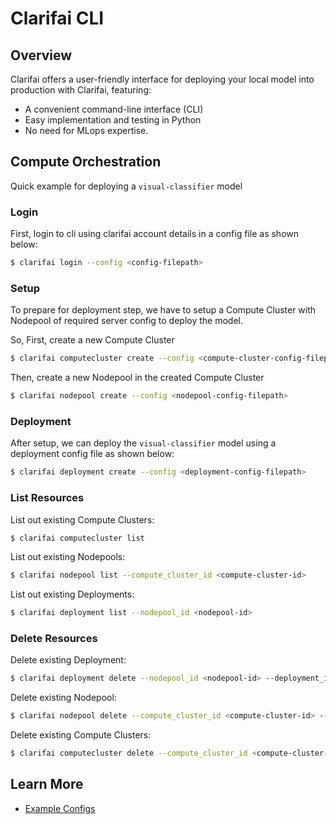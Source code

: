 # Clarifai CLI

## Overview

Clarifai offers a user-friendly interface for deploying your local model into production with Clarifai, featuring:

* A convenient command-line interface (CLI)
* Easy implementation and testing in Python
* No need for MLops expertise.

## Compute Orchestration

Quick example for deploying a `visual-classifier` model

### Login

First, login to cli using clarifai account details in a config file as shown below:

```bash
$ clarifai login --config <config-filepath>
```

### Setup

To prepare for deployment step, we have to setup a Compute Cluster with Nodepool of required server config to deploy the model.

So, First, create a new Compute Cluster
```bash
$ clarifai computecluster create --config <compute-cluster-config-filepath>
```

Then, create a new Nodepool in the created Compute Cluster
```bash
$ clarifai nodepool create --config <nodepool-config-filepath>
```

### Deployment

After setup, we can deploy the `visual-classifier` model using a deployment config file as shown below:

```bash
$ clarifai deployment create --config <deployment-config-filepath>
```

### List Resources

List out existing Compute Clusters:

```bash
$ clarifai computecluster list
```

List out existing Nodepools:

```bash
$ clarifai nodepool list --compute_cluster_id <compute-cluster-id>
```

List out existing Deployments:

```bash
$ clarifai deployment list --nodepool_id <nodepool-id>
```

### Delete Resources

Delete existing Deployment:

```bash
$ clarifai deployment delete --nodepool_id <nodepool-id> --deployment_id <deployment-id>
```

Delete existing Nodepool:

```bash
$ clarifai nodepool delete --compute_cluster_id <compute-cluster-id> --nodepool_id <nodepool-id>
```

Delete existing Compute Clusters:

```bash
$ clarifai computecluster delete --compute_cluster_id <compute-cluster-id>
```

## Learn More

* [Example Configs](https://github.com/Clarifai/examples/tree/main/ComputeOrchestration/configs)
